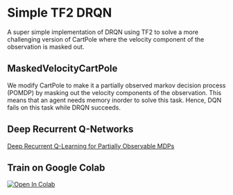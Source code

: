 # Simple TF2 DRQN
A super simple implementation of DRQN using TF2 to solve a more challenging version of CartPole where the velocity component of the observation is masked out.

## MaskedVelocityCartPole
We modify CartPole to make it a partially observed markov decision process (POMDP) by masking out the velocity components of the observation. This means that an agent needs memory inorder to solve this task. Hence, DQN fails on this task while DRQN succeeds.

## Deep Recurrent Q-Networks
[Deep Recurrent Q-Learning for Partially Observable MDPs](https://arxiv.org/pdf/1507.06527.pdf)

## Train on Google Colab
[![Open In Colab](https://colab.research.google.com/assets/colab-badge.svg)](https://colab.research.google.com/github/jcformanek/Simple-TF2-DRQN/blob/main/tf2_drqn.ipynb)

